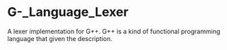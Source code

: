 # G-_Language_Lexer
A lexer implementation for G++. G++ is a kind of functional programming language that given the description.
